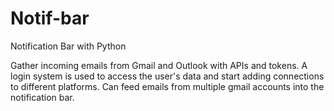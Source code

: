 # Notif-bar
Notification Bar with Python

Gather incoming emails from Gmail and Outlook with APIs and tokens. A login system is used to access the user's data and start adding connections to different platforms. Can feed emails from multiple gmail accounts into the notification bar.
